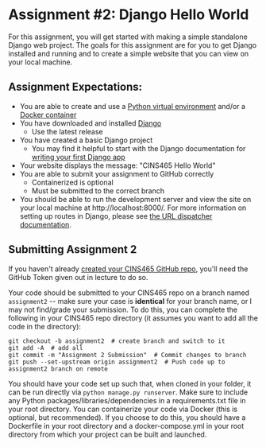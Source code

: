 # Assignment #2: Django Hello World

For this assignment, you will get started with making a simple standalone Django web project. The goals for this assignment are for you to get Django installed and running and to create a simple website that you can view on your local machine.

## Assignment Expectations:

* You are able to create and use a [Python virtual environment](https://docs.python.org/3/tutorial/venv.html) and/or a [Docker container](https://docs.docker.com/)
* You have downloaded and installed [Django](https://www.djangoproject.com/)
    * Use the latest release
* You have created a basic Django project
    * You may find it helpful to start with the Django documentation for [writing your first Django app](https://docs.djangoproject.com/en/4.0/intro/tutorial01/)
* Your website displays the message: "CINS465 Hello World"
* You are able to submit your assignment to GitHub correctly
    * Containerized is optional
    * Must be submitted to the correct branch
* You should be able to run the development server and view the site on your local machine at http://localhost:8000/. For more information on setting up routes in Django, please see [the URL dispatcher documentation](https://docs.djangoproject.com/en/4.0/topics/http/urls/).

## Submitting Assignment 2

If you haven't already [created your CINS465 GitHub repo](https://www.bryancdixon.com/fall/2022/cins/465/repo/), you'll need the GitHub Token given out in lecture to do so.

Your code should be submitted to your CINS465 repo on a branch named `assignment2` -- make sure your case is **identical** for your branch name, or I may not find/grade your submission. To do this, you can complete the following in your CINS465 repo directory (it assumes you want to add all the code in the directory):

```
git checkout -b assignment2  # create branch and switch to it
git add -A  # add all
git commit -m "Assignment 2 Submission"  # Commit changes to branch
git push --set-upstream origin assignment2  # Push code up to assignment2 branch on remote
```

You should have your code set up such that, when cloned in your folder, it can be run directly via `python manage.py runserver`. Make sure to include any Python packages/libraries/dependencies in a requirements.txt file in your root directory. You can containerize your code via Docker (this is optional, but recommended). If you choose to do this, you should have a Dockerfile in your root directory and a docker-compose.yml in your root directory from which your project can be built and launched.
